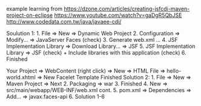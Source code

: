 example learning from
https://dzone.com/articles/creating-jsfcdi-maven-project-on-eclipse
https://www.youtube.com/watch?v=gaDgR5QbJSE
http://www.codedata.com.tw/java/javaee-cdi/

Soulution 1: 1. File => New => Dynamic Web Project 2. Configuration => Modify... => JavaServer Faces (check) 3. Generate web.xml ... 4. JSF Implementation Library => Download Library... => JSF 5. JSF Implementation Library => JSF (check) + Include libraries with this application (check) 6. Finished

Your Project => WebContent (right click) => New => HTML File => hello-world.xhtml => New Facelet Template
Finished
Solution 2: 1. File => New => Maven Project => Next 2. Packaging => war 3. Finished 4. New => src/main/webapp/WEB-INF/web.xml cont. 5. pom.xml => Dependencies => Add... => javax.faces-api 6. Solution 1-6
